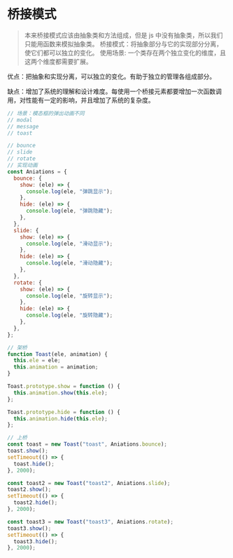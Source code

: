 # 桥接模式

> 本来桥接模式应该由抽象类和方法组成，但是 js 中没有抽象类，所以我们只能用函数来模拟抽象类。
> 桥接模式：将抽象部分与它的实现部分分离，使它们都可以独立的变化。
> 使用场景: 一个类存在两个独立变化的维度，且这两个维度都需要扩展。

优点：把抽象和实现分离，可以独立的变化。有助于独立的管理各组成部分。

缺点：增加了系统的理解和设计难度。每使用一个桥接元素都要增加一次函数调用，对性能有一定的影响，并且增加了系统的复杂度。

```javascript
// 场景：模态框的弹出动画不同
// modal
// message
// toast

// bounce
// slide
// rotate
// 实现动画
const Aniations = {
  bounce: {
    show: (ele) => {
      console.log(ele, "弹跳显示");
    },
    hide: (ele) => {
      console.log(ele, "弹跳隐藏");
    },
  },
  slide: {
    show: (ele) => {
      console.log(ele, "滑动显示");
    },
    hide: (ele) => {
      console.log(ele, "滑动隐藏");
    },
  },
  rotate: {
    show: (ele) => {
      console.log(ele, "旋转显示");
    },
    hide: (ele) => {
      console.log(ele, "旋转隐藏");
    },
  },
};

// 架桥
function Toast(ele, animation) {
  this.ele = ele;
  this.animation = animation;
}

Toast.prototype.show = function () {
  this.animation.show(this.ele);
};

Toast.prototype.hide = function () {
  this.animation.hide(this.ele);
};

// 上桥
const toast = new Toast("toast", Aniations.bounce);
toast.show();
setTimeout(() => {
  toast.hide();
}, 2000);

const toast2 = new Toast("toast2", Aniations.slide);
toast2.show();
setTimeout(() => {
  toast2.hide();
}, 2000);

const toast3 = new Toast("toast3", Aniations.rotate);
toast3.show();
setTimeout(() => {
  toast3.hide();
}, 2000);
```
